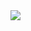 <img src="https://github-readme-stats.vercel.app/api?username=yarishb&hide=contribs&theme=dark&show_icons=true"/> 

